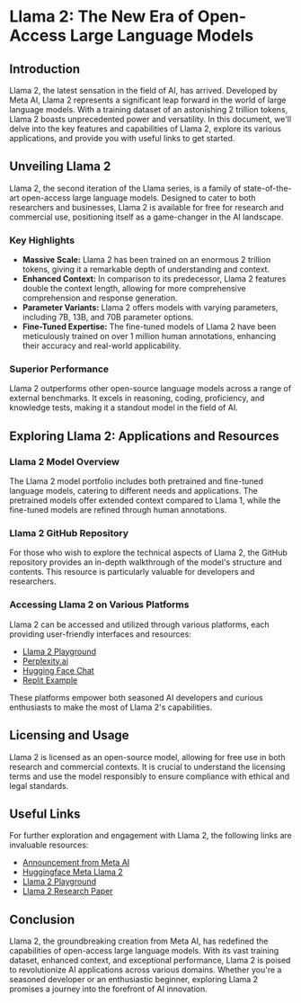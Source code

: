 # Llama 2: The New Era of Open-Access Large Language Models

## Introduction

Llama 2, the latest sensation in the field of AI, has arrived. Developed by Meta AI, Llama 2 represents a significant leap forward in the world of large language models. With a training dataset of an astonishing 2 trillion tokens, Llama 2 boasts unprecedented power and versatility. In this document, we'll delve into the key features and capabilities of Llama 2, explore its various applications, and provide you with useful links to get started.

## Unveiling Llama 2

Llama 2, the second iteration of the Llama series, is a family of state-of-the-art open-access large language models. Designed to cater to both researchers and businesses, Llama 2 is available for free for research and commercial use, positioning itself as a game-changer in the AI landscape.

### Key Highlights

- **Massive Scale:** Llama 2 has been trained on an enormous 2 trillion tokens, giving it a remarkable depth of understanding and context.
- **Enhanced Context:** In comparison to its predecessor, Llama 2 features double the context length, allowing for more comprehensive comprehension and response generation.
- **Parameter Variants:** Llama 2 offers models with varying parameters, including 7B, 13B, and 70B parameter options.
- **Fine-Tuned Expertise:** The fine-tuned models of Llama 2 have been meticulously trained on over 1 million human annotations, enhancing their accuracy and real-world applicability.

### Superior Performance

Llama 2 outperforms other open-source language models across a range of external benchmarks. It excels in reasoning, coding, proficiency, and knowledge tests, making it a standout model in the field of AI.

## Exploring Llama 2: Applications and Resources

### Llama 2 Model Overview

The Llama 2 model portfolio includes both pretrained and fine-tuned language models, catering to different needs and applications. The pretrained models offer extended context compared to Llama 1, while the fine-tuned models are refined through human annotations.

### Llama 2 GitHub Repository

For those who wish to explore the technical aspects of Llama 2, the GitHub repository provides an in-depth walkthrough of the model's structure and contents. This resource is particularly valuable for developers and researchers.

### Accessing Llama 2 on Various Platforms

Llama 2 can be accessed and utilized through various platforms, each providing user-friendly interfaces and resources:

- [Llama 2 Playground](https://www.llama2.ai/)
- [Perplexity.ai](https://labs.perplexity.ai/)
- [Hugging Face Chat](https://huggingface.co/chat)
- [Replit Example](https://llama2.skirano.repl.co/)

These platforms empower both seasoned AI developers and curious enthusiasts to make the most of Llama 2's capabilities.

## Licensing and Usage

Llama 2 is licensed as an open-source model, allowing for free use in both research and commercial contexts. It is crucial to understand the licensing terms and use the model responsibly to ensure compliance with ethical and legal standards.

## Useful Links

For further exploration and engagement with Llama 2, the following links are invaluable resources:

- [Announcement from Meta AI](https://ai.meta.com/llama/)
- [Huggingface Meta Llama 2](https://huggingface.co/meta-llama)
- [Llama 2 Playground](https://www.llama2.ai/)
- [Llama 2 Research Paper](https://ai.meta.com/research/publications/llama-2-open-foundation-and-fine-tuned-chat-models/)

## Conclusion

Llama 2, the groundbreaking creation from Meta AI, has redefined the capabilities of open-access large language models. With its vast training dataset, enhanced context, and exceptional performance, Llama 2 is poised to revolutionize AI applications across various domains. Whether you're a seasoned developer or an enthusiastic beginner, exploring Llama 2 promises a journey into the forefront of AI innovation.
